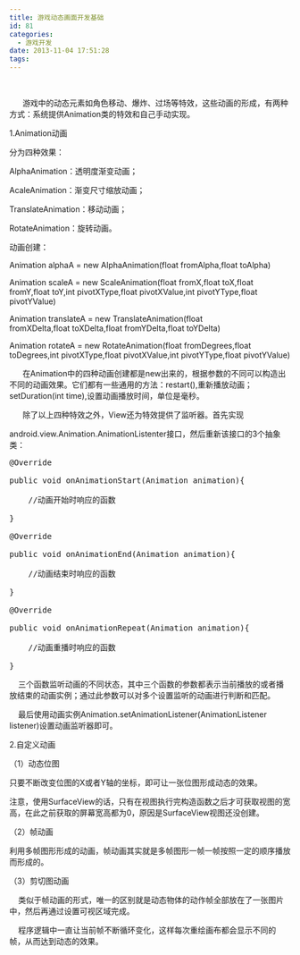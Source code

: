 ```yaml
---
title: 游戏动态画面开发基础
id: 81
categories:
  - 游戏开发
date: 2013-11-04 17:51:28
tags:
---
```


&nbsp;

&nbsp; &nbsp; &nbsp; 游戏中的动态元素如角色移动、爆炸、过场等特效，这些动画的形成，有两种方式：系统提供Animation类的特效和自己手动实现。

1.Animation动画

分为四种效果：

AlphaAnimation：透明度渐变动画；

AcaleAnimation：渐变尺寸缩放动画；

TranslateAnimation：移动动画；

RotateAnimation：旋转动画。

动画创建：

Animation alphaA = new AlphaAnimation(float fromAlpha,float toAlpha)

Animation scaleA = new ScaleAnimation(float fromX,float toX,float fromY,float&nbsp;toY,int pivotXType,float pivotXValue,int pivotYType,float pivotYValue)

Animation translateA = new TranslateAnimation(float fromXDelta,float&nbsp;toXDelta,float fromYDelta,float toYDelta)

Animation rotateA = new RotateAnimation(float fromDegrees,float toDegrees,int&nbsp;pivotXType,float pivotXValue,int pivotYType,float pivotYValue)

&nbsp; &nbsp; &nbsp; 在Animation中的四种动画创建都是new出来的，根据参数的不同可以构造出不同的动画效果。它们都有一些通用的方法：restart(),重新播放动画；setDuration(int time),设置动画播放时间，单位是毫秒。

&nbsp; &nbsp; &nbsp; 除了以上四种特效之外，View还为特效提供了监听器。首先实现

android.view.Animation.AnimationListenter接口，然后重新该接口的3个抽象类：

<pre class="prettyprint linenums bush:java" lang="java">@Override

public void onAnimationStart(Animation animation){

    //动画开始时响应的函数

}

@Override

public void onAnimationEnd(Animation animation){

    //动画结束时响应的函数

}

@Override

public void onAnimationRepeat(Animation animation){

    //动画重播时响应的函数

}</pre>

&nbsp; &nbsp; 三个函数监听动画的不同状态，其中三个函数的参数都表示当前播放的或者播放结束的动画实例；通过此参数可以对多个设置监听的动画进行判断和匹配。

&nbsp; &nbsp; 最后使用动画实例Animation.setAnimationListener(AnimationListener listener)设置动画监听器即可。

2.自定义动画

（1）动态位图

只要不断改变位图的X或者Y轴的坐标，即可让一张位图形成动态的效果。

注意，使用SurfaceView的话，只有在视图执行完构造函数之后才可获取视图的宽高，在此之前获取的屏幕宽高都为0，原因是SurfaceView视图还没创建。

（2）帧动画

利用多帧图形形成的动画，帧动画其实就是多帧图形一帧一帧按照一定的顺序播放而形成的。

（3）剪切图动画

&nbsp; &nbsp; 类似于帧动画的形式，唯一的区别就是动态物体的动作帧全部放在了一张图片中，然后再通过设置可视区域完成。

&nbsp; &nbsp; 程序逻辑中一直让当前帧不断循环变化，这样每次重绘画布都会显示不同的帧，从而达到动态的效果。

&nbsp;